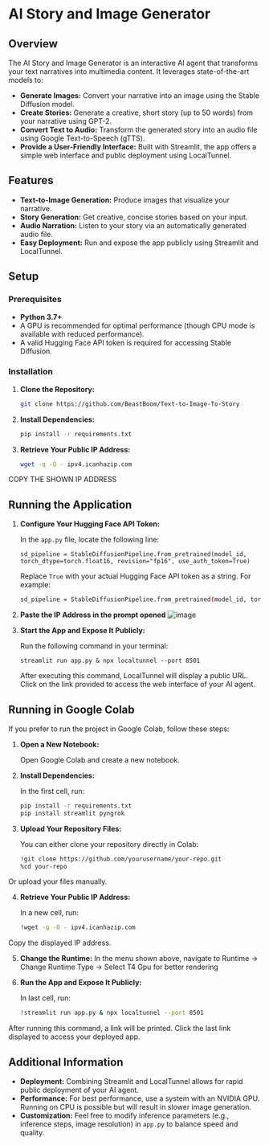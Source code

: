 # AI Story and Image Generator

## Overview

The AI Story and Image Generator is an interactive AI agent that transforms your text narratives into multimedia content. It leverages state-of-the-art models to:

- **Generate Images:** Convert your narrative into an image using the Stable Diffusion model.
- **Create Stories:** Generate a creative, short story (up to 50 words) from your narrative using GPT-2.
- **Convert Text to Audio:** Transform the generated story into an audio file using Google Text-to-Speech (gTTS).
- **Provide a User-Friendly Interface:** Built with Streamlit, the app offers a simple web interface and public deployment using LocalTunnel.

## Features

- **Text-to-Image Generation:** Produce images that visualize your narrative.
- **Story Generation:** Get creative, concise stories based on your input.
- **Audio Narration:** Listen to your story via an automatically generated audio file.
- **Easy Deployment:** Run and expose the app publicly using Streamlit and LocalTunnel.

## Setup

### Prerequisites

- **Python 3.7+**
- A GPU is recommended for optimal performance (though CPU mode is available with reduced performance).
- A valid Hugging Face API token is required for accessing Stable Diffusion.

### Installation

1. **Clone the Repository:**

   ```bash
   git clone https://github.com/BeastBoom/Text-to-Image-To-Story

2. **Install Dependencies:**
   
   ```bash
   pip install -r requirements.txt

3. **Retrieve Your Public IP Address:**

   ```bash
   wget -q -O - ipv4.icanhazip.com
COPY THE SHOWN IP ADDRESS

Running the Application
-----------------------

1.  **Configure Your Hugging Face API Token:**

    In the `app.py` file, locate the following line:
    
    `sd_pipeline = StableDiffusionPipeline.from_pretrained(model_id, torch_dtype=torch.float16, revision="fp16", use_auth_token=True)`

    Replace `True` with your actual Hugging Face API token as a string. For example:
    ```bash
    sd_pipeline = StableDiffusionPipeline.from_pretrained(model_id, torch_dtype=torch.float16, revision="fp16", use_auth_token="YOUR_HF_API_TOKEN")

2. **Paste the IP Address in the prompt opened**
![image](https://github.com/user-attachments/assets/fa2faaca-2460-4c94-9674-d39cc5473ed7)


3.  **Start the App and Expose It Publicly:**

    Run the following command in your terminal:

    `streamlit run app.py & npx localtunnel --port 8501`

    After executing this command, LocalTunnel will display a public URL. Click on the link provided to access the web interface of your AI agent.

Running in Google Colab
-----------------------

If you prefer to run the project in Google Colab, follow these steps:

1.  **Open a New Notebook:**

    Open Google Colab and create a new notebook.

2.  **Install Dependencies:**

    In the first cell, run:
    
    ```bash
    pip install -r requirements.txt
    pip install streamlit pyngrok

3.  **Upload Your Repository Files:**

    You can either clone your repository directly in Colab:

    ```bash
    !git clone https://github.com/yourusername/your-repo.git
    %cd your-repo

  Or upload your files manually.

4.  **Retrieve Your Public IP Address:**

    In a new cell, run:
    
    ```bash
    !wget -q -O - ipv4.icanhazip.com

  Copy the displayed IP address.

5.  **Change the Runtime:**
    In the menu shown above, navigate to Runtime -> Change Runtime Type -> Select T4 Gpu for better rendering

6.  **Run the App and Expose It Publicly:**

    In last cell, run:
    ```bash
    !streamlit run app.py & npx localtunnel --port 8501

  After running this command, a link will be printed. Click the last link displayed to access your deployed app.

Additional Information
----------------------

-   **Deployment:** Combining Streamlit and LocalTunnel allows for rapid public deployment of your AI agent.
-   **Performance:** For best performance, use a system with an NVIDIA GPU. Running on CPU is possible but will result in slower image generation.
-   **Customization:** Feel free to modify inference parameters (e.g., inference steps, image resolution) in `app.py` to balance speed and quality.
